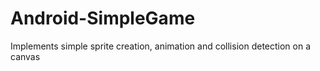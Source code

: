 # Android-SimpleGame
Implements simple sprite creation, animation and collision detection on a canvas
